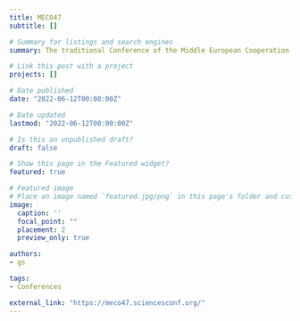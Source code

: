 ```yaml
---
title: MECO47
subtitle: []

# Summary for listings and search engines
summary: The traditional Conference of the Middle European Cooperation in Statistical Physics is organised this year by Silvia Bartolucci, Laura Foini, Gabriele Sicuro and Pierpaolo Vivo in Erice.

# Link this post with a project
projects: []

# Date published
date: "2022-06-12T00:00:00Z"

# Date updated
lastmod: "2022-06-12T00:00:00Z"

# Is this an unpublished draft?
draft: false

# Show this page in the Featured widget?
featured: true

# Featured image
# Place an image named `featured.jpg/png` in this page's folder and customize its options here.
image:
  caption: ''
  focal_point: ""
  placement: 2
  preview_only: true

authors:
- gs

tags:
- Conferences

external_link: "https://meco47.sciencesconf.org/"
---
```

